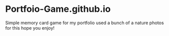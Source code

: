 # Portfoio-Game.github.io
Simple memory card game for my portfolio
used a bunch of a nature photos for this
hope you enjoy!
